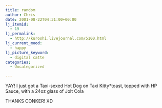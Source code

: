 ```yaml
---
title: random
author: Chris
date: 2001-08-22T04:31:00+00:00
lj_itemid:
  - 19
lj_permalink:
  - http://kuroshi.livejournal.com/5100.html
lj_current_mood:
  - happy
lj_picture_keyword:
  - digital catte
categories:
  - Uncategorized

---
```

YAY! I just got a Taxi-sexed Hot Dog on Taxi Kitty*toast, topped with HP Sauce, with a 24oz glass of Jolt Cola

THANKS CONKER! XD
